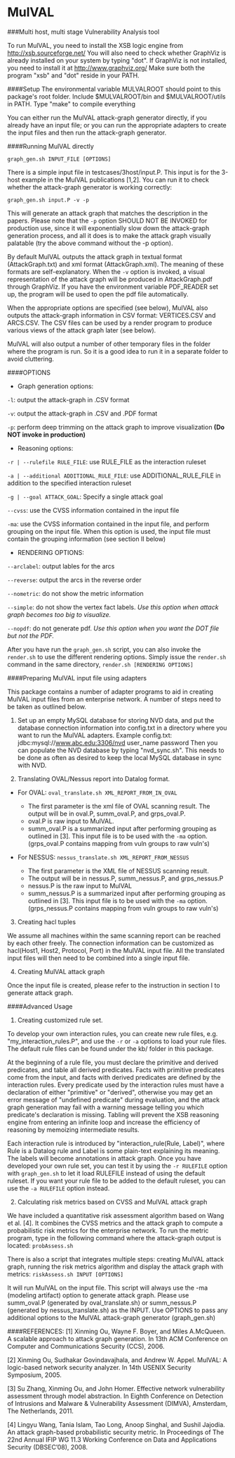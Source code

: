 # MulVAL
###Multi host, multi stage Vulnerability Analysis tool

To run MulVAL, you need to install the XSB logic engine from http://xsb.sourceforge.net/
You will also need to check whether GraphViz is already installed on your system by typing
"dot". If GraphViz is not installed, you need to install it at http://www.graphviz.org/
Make sure both the program "xsb" and "dot" reside in your PATH.


####Setup
The environmental variable MULVALROOT should point to this package's root folder. Include $MULVALROOT/bin and $MULVALROOT/utils in PATH. Type "make" to compile everything

You can either run the MulVAL attack-graph generator directly, if you already have an
input file; or you can run the appropriate adapters to create the input files and then 
run the attack-graph generator.

####Running MulVAL directly

`graph_gen.sh INPUT_FILE [OPTIONS] `

There is a simple input file in testcases/3host/input.P. This input is for the 3-host example in the MulVAL publications [1,2]. You can run it to check whether the attack-graph generator is working correctly:

`graph_gen.sh input.P -v -p`

This will generate an attack graph that matches the description in the papers. Please note that the `-p` option SHOULD NOT BE INVOKED for production use, since it will exponentially slow down the attack-graph generation process, and all it does is to make the attack graph visually palatable (try the above command without the -p option).

By default MulVAL outputs the attack graph in textual format (AttackGraph.txt) and xml format (AttackGraph.xml). The meaning of these formats are self-explanatory. When the `-v` option is invoked, a visual representation of the attack graph will be produced in AttackGraph.pdf through GraphViz. If you have the environment variable PDF_READER set up, the program will be used to open the pdf file automatically.

When the appropriate options are specified (see below), MulVAL also outputs the attack-graph information in CSV format: VERTICES.CSV and ARCS.CSV. The CSV files can be used by a render program to produce various views of the attack graph later (see below).

MulVAL will also output a number of other temporary files in the folder where the program
is run. So it is a good idea to run it in a separate folder to avoid cluttering.

####OPTIONS

 - Graph generation options:

  `-l`:  output the attack-graph in .CSV format

  `-v`:  output the attack-graph in .CSV and .PDF format

  `-p`:  perform deep trimming on the attack graph to improve visualization **(Do NOT invoke in production)**

 - Reasoning options:

  `-r | --rulefile RULE_FILE`: use RULE_FILE as the interaction ruleset

  `-a | --additional ADDITIONAL_RULE_FILE`: use ADDITIONAL_RULE_FILE in addition to the specified interaction ruleset

  `-g | --goal ATTACK_GOAL`: Specify a single attack goal

  `--cvss`:     use the CVSS information contained in the input file

  `-ma`: use the CVSS information contained in the input file, and perform grouping on the input file. When this option is used, the input file must contain the grouping information (see section II below)

 - RENDERING OPTIONS:

  `--arclabel`: output lables for the arcs

  `--reverse`:  output the arcs in the reverse order

  `--nometric`: do not show the metric information

  `--simple`: do not show the vertex fact labels. *Use this option when attack graph becomes too big to visualize.*

  `--nopdf`: do not generate pdf. *Use this option when you want the DOT file but not the PDF.*

After you have run the `graph_gen.sh` script, you can also invoke the `render.sh` to use the
different rendering options. Simply issue the `render.sh` command in the same directory, 
`render.sh [RENDERING OPTIONS]`



####Preparing MulVAL input file using adapters

This package contains a number of adapter programs to aid in creating MulVAL input files
from an enterprise network. A number of steps need to be taken as outlined below.

1. Set up an empty MySQL database for storing NVD data, and put the database connection information
into config.txt in a directory where you want to run the MulVAL adapters.
Example config.txt:
jdbc:mysql://www.abc.edu:3306/nvd
user_name
password
Then you can populate the NVD database by typing "nvd_sync.sh". This needs to be done as often
as desired to keep the local MySQL database in sync with NVD. 

2. Translating OVAL/Nessus report into Datalog format.
  * For OVAL: `oval_translate.sh XML_REPORT_FROM_IN_OVAL`
    * The first parameter is the xml file of OVAL scanning result. The output will be in oval.P, summ_oval.P, and grps_oval.P.
    * oval.P is raw input to MulVAL.
    * summ_oval.P is a summarized input after performing grouping as outlined in [3]. This input file is to be used with the `-ma` option. (grps_oval.P contains mapping from vuln groups to raw vuln's)

  * For NESSUS: `nessus_translate.sh XML_REPORT_FROM_NESSUS`
    * The first parameter is the XML file of NESSUS scanning result.
    * The output will be in nessus.P, summ_nessus.P, and grps_nessus.P
    * nessus.P is the raw input to MulVAL
    * summ_nessus.P is a summarized input after performing grouping as outlined in [3]. This input file is to be used with the `-ma` option. (grps_nessus.P contains mapping from vuln groups to raw vuln's)

3. Creating hacl tuples

  We assume all machines within the same scanning report can be reached by each other freely. The connection information can be customized as hacl(Host1, Host2, Protocol, Port) in the MulVAL 
input file. All the translated input files will then need to be combined into a single input file.

4. Creating MulVAL attack graph

  Once the input file is created, please refer to the instruction in section I to generate attack graph.

####Advanced Usage

1. Creating customized rule set.

  To develop your own interaction rules, you can create new rule files, e.g. "my_interaction_rules.P", and use the `-r` or `-a` options to load your rule files. The default rule files can be found under 
the kb/ folder in this package.

  At the beginning of a rule file, you must declare the primitive and derived predicates, and table all derived predicates. Facts with primitive predicates come from the input, and facts with derived predicates are defined by the interaction rules. Every predicate used by the interaction rules must have a declaration of either "primitive" or "derived", otherwise you may get an error message of "undefined predicate" during evaluation, and the attack graph generation may fail with a warning message telling you which predicate's declaration is missing. Tabling will prevent the XSB reasoning engine from entering an infinite loop and increase the efficiency of reasoning by memoizing intermediate
results.

  Each interaction rule is introduced by "interaction_rule(Rule, Label)", where Rule is a Datalog rule and Label is some plain-text explaining its meaning. The labels will become annotations in attack graph. 
Once you have developed your own rule set, you can test it by using the `-r RULEFILE` option with `graph_gen.sh` to let it load RULEFILE instead of using the default ruleset. If you want your rule file to be added to the default ruleset, you can use the `-a RULEFILE` option instead.

2. Calculating risk metrics based on CVSS and MulVAL attack graph

  We have included a quantitative risk assessment algorithm based on Wang et al. [4]. It combines the CVSS metrics and the attack graph to compute a probabilistic risk metrics for the enterprise
network. To run the metric program, type in the following command where the attack-graph output is located:
`probAssess.sh`

  There is also a script that integrates multiple steps: creating MulVAL attack graph, running the risk metrics algorithm and display the attack graph with metrics:
`riskAssess.sh INPUT [OPTIONS]`

  It will run MulVAL on the input file. This script will always use the -ma (modeling artifact) 
option to generate attack graph. Please use summ_oval.P (generated by oval_translate.sh) or summ_nessus.P (generated by nessus_translate.sh) as the INPUT. Use OPTIONS to pass any additional 
options to the MulVAL attack-graph generator (graph_gen.sh)

####REFERENCES:
[1] Xinming Ou, Wayne F. Boyer, and Miles A.McQueen. A scalable approach to attack graph generation. In 13th ACM Conference on Computer and Communications Security (CCS), 2006.

[2] Xinming Ou, Sudhakar Govindavajhala, and Andrew W. Appel. MulVAL: A logic-based network security analyzer. In 14th USENIX Security Symposium, 2005.

[3] Su Zhang, Xinming Ou, and John Homer. Effective network vulnerability assessment through model abstraction. In Eighth Conference on Detection of Intrusions and Malware & Vulnerability Assessment
(DIMVA), Amsterdam, The Netherlands, 2011.

[4] Lingyu Wang, Tania Islam, Tao Long, Anoop Singhal, and Sushil Jajodia. An attack graph-based probabilistic security metric. In Proceedings of The 22nd Annual IFIP WG 11.3 Working Conference
on Data and Applications Security (DBSEC’08), 2008.


